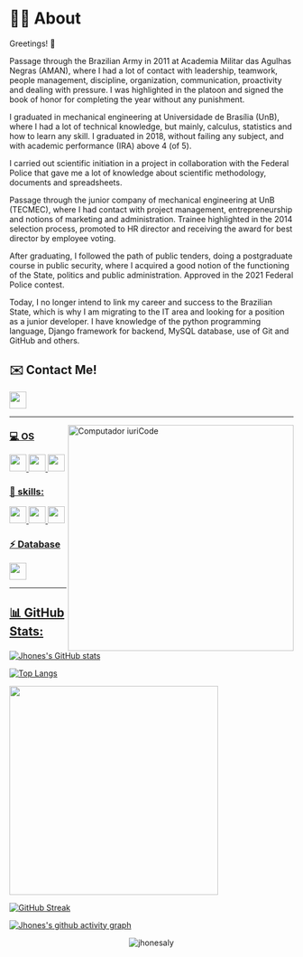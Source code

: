 # 👨‍💻 About 

Greetings! 👋

Passage through the Brazilian Army in 2011 at Academia Militar das Agulhas Negras (AMAN), where I had a lot of contact with leadership, teamwork, people management, discipline, organization, communication, proactivity and dealing with pressure. I was highlighted in the platoon and signed the book of honor for completing the year without any punishment.

I graduated in mechanical engineering at Universidade de Brasília (UnB), where I had a lot of technical knowledge, but mainly, calculus, statistics and how to learn any skill. I graduated in 2018, without failing any subject, and with academic performance (IRA) above 4 (of 5).

I carried out scientific initiation in a project in collaboration with the Federal Police that gave me a lot of knowledge about scientific methodology, documents and spreadsheets.

Passage through the junior company of mechanical engineering at UnB (TECMEC), where I had contact with project management, entrepreneurship and notions of marketing and administration. Trainee highlighted in the 2014 selection process, promoted to HR director and receiving the award for best director by employee voting.

After graduating, I followed the path of public tenders, doing a postgraduate course in public security, where I acquired a good notion of the functioning of the State, politics and public administration. Approved in the 2021 Federal Police contest.

Today, I no longer intend to link my career and success to the Brazilian State, which is why I am migrating to the IT area and looking for a position as a junior developer. I have knowledge of the python programming language, Django framework for backend, MySQL database, use of Git and GitHub and others.

## **✉️ Contact Me!**

<code><a href="https://www.linkedin.com/in/alyson-jhones-539767121/" target="_blank"><img height="30" src="https://img.shields.io/badge/LinkedIn-0077B5?style=for-the-badge&logo=linkedin&logoColor=white"></code>

-------

<img src="https://raw.githubusercontent.com/MicaelliMedeiros/micaellimedeiros/master/image/computer-illustration.png" min-width="400px" max-width="400px" width="400px" align="right" alt="Computador iuriCode">


### **💻 OS**

<code><img height="30" src="https://img.shields.io/badge/Linux-FCC624?style=for-the-badge&logo=linux&logoColor=black
"></code>
<code><img height="30" src="https://img.shields.io/badge/Ubuntu-E95420?style=for-the-badge&logo=ubuntu&logoColor=white
"></code>
<code><img height="30" src="https://img.shields.io/badge/Windows-0078D6?style=for-the-badge&logo=windows&logoColor=white
"></code>

### **🚀 skills:**  

<code><img height="30" src="https://img.shields.io/badge/Python-14354C?style=for-the-badge&logo=python&logoColor=white"></code>
<code><img height="30" src="https://img.shields.io/badge/Django-092E20?style=for-the-badge&logo=django&logoColor=white"></code>
<code><img height="30" src="https://img.shields.io/badge/GitHub-100000?style=for-the-badge&logo=github&logoColor=white"></code>

### **⚡ Database**

<code><img height="30" src="	https://img.shields.io/badge/MySQL-005C84?style=for-the-badge&logo=mysql&logoColor=white"></code>

------

## **📊 GitHub Stats:**

![Jhones's GitHub stats](https://github-readme-stats.vercel.app/api?username=jhonesaly&show_icons=true&theme=tokyonight)

[![Top Langs](https://github-readme-stats.vercel.app/api/top-langs/?username=jhonesaly&layout=compact&theme=tokyonight)](https://github.com/anuraghazra/github-readme-stats)

<a href="https://wakatime.com/@jhonesaly">
    <img src="https://wakatime.com/share/@jhonesaly/ff80a221-b464-470c-99df-f9a03ba3077e.svg" height="370"/>
</a>

[![GitHub Streak](https://github-readme-streak-stats.herokuapp.com?user=jhonesaly&theme=tokyonight&date_format=j%2Fn%5B%2FY%5D)](https://git.io/streak-stats)

[![Jhones's github activity graph](https://github-readme-activity-graph.cyclic.app/graph?username=jhonesaly&theme=tokyo-night)](https://github.com/ashutosh00710/github-readme-activity-graph)


 <p align="center"> <img src="https://komarev.com/ghpvc/?username=jhonesaly" alt="jhonesaly" /></p>